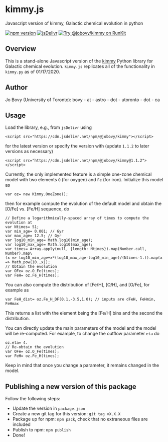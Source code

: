 # kimmy.js
Javascript version of kimmy, Galactic chemical evolution in python

[![npm version](https://badge.fury.io/js/%40jobovy%2Fkimmy.svg)](https://badge.fury.io/js/%40jobovy%2Fkimmy)
[![jsDelivr](https://badgen.net/jsdelivr/v/npm/@jobovy/kimmy)](https://www.jsdelivr.com/package/npm/@jobovy/kimmy)
[![Try @jobovy/kimmy on RunKit](https://badge.runkitcdn.com/@jobovy/kimmy.svg)](https://npm.runkit.com/@jobovy/kimmy)

## Overview

This is a stand-alone Javascript version of the
[kimmy](https://github.com/jobovy/kimmy) Python library for Galactic
chemical evolution. ``kimmy.js`` replicates all of the functionality
in ``kimmy.py`` as of 01/17/2020.

## Author

Jo Bovy (University of Toronto): bovy - at - astro - dot - utoronto - dot - ca

## Usage

Load the library, e.g., from ``jsDelivr`` using
```
<script src="https://cdn.jsdelivr.net/npm/@jobovy/kimmy"></script>
```
for the latest version or specify the version with (update ``1.1.2`` to later versions as necessary)
```
<script src="https://cdn.jsdelivr.net/npm/@jobovy/kimmy@1.1.2"></script>
```

Currently, the only implemented feature is a simple one-zone chemical
model with two elements ``O`` (for oxygen) and ``Fe`` (for
iron). Initialize this model as
```
var oz= new Kimmy.OneZone();
```
then for example compute the evolution of the default model and obtain
the [O/Fe] vs. [Fe/H] sequence, do
```
// Define a logarithmically-spaced array of times to compute the evolution at
var Ntimes= 51;
var min_age= 0.001; // Gyr
var max_age= 12.5; // Gyr
var log10_min_age= Math.log10(min_age);
var log10_max_age= Math.log10(max_age);
var times= Array.apply(null, {length: Ntimes}).map(Number.call, Number).map\
(x => log10_min_age+x*(log10_max_age-log10_min_age)/(Ntimes-1.)).map(x => Math.pow(10.,x));
// Obtain the evolution
var OFe= oz.O_Fe(times);
var FeH= oz.Fe_H(times);
```

You can also compute the distribution of [Fe/H], [O/H], and [O/Fe],
for example as
```
var FeH_dist= oz.Fe_H_DF(0.1,-3.5,1.0); // inputs are dFeH, FeHmin, FeHmax
```
This returns a list with the element being the [Fe/H] bins and the
second the distribution.

You can directly update the main parameters of the model and the model
will be re-computed. For example, to change the outflow parameter
``eta`` do
```
oz.eta= 4.
// Re-obtain the evolution
var OFe= oz.O_Fe(times);
var FeH= oz.Fe_H(times);
```
Keep in mind that once you change a parameter, it remains changed in
the model.

## Publishing a new version of this package

Follow the following steps:

* Update the version in ``package.json``
* Create a new git tag for this version: ``git tag vX.X.X``
* Package up for npm: ``npm pack``, check that no extraneous files are included
* Publish to npm: ``npm publish``
* Done!
